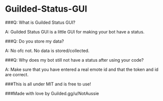 # Guilded-Status-GUI

###Q: What is Guilded Status GUI?

A: Guilded Status GUI is a little GUI for making your bot have a status.


###Q: Do you store my data?

A: No ofc not. No data is stored/collected.


###Q: Why does my bot still not have a status after using your code?

A: Make sure that you have entered a real emote id and that the token and id are correct.


###This is all under MIT and is free to use!


###Made with love by Guilded.gg/u/NotAussie
